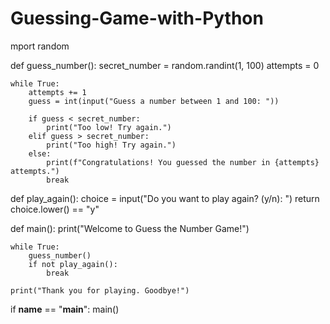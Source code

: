 # Guessing-Game-with-Python
mport random

def guess_number():
    secret_number = random.randint(1, 100)
    attempts = 0

    while True:
        attempts += 1
        guess = int(input("Guess a number between 1 and 100: "))

        if guess < secret_number:
            print("Too low! Try again.")
        elif guess > secret_number:
            print("Too high! Try again.")
        else:
            print(f"Congratulations! You guessed the number in {attempts} attempts.")
            break

def play_again():
    choice = input("Do you want to play again? (y/n): ")
    return choice.lower() == "y"

def main():
    print("Welcome to Guess the Number Game!")

    while True:
        guess_number()
        if not play_again():
            break

    print("Thank you for playing. Goodbye!")

if __name__ == "__main__":
    main()

